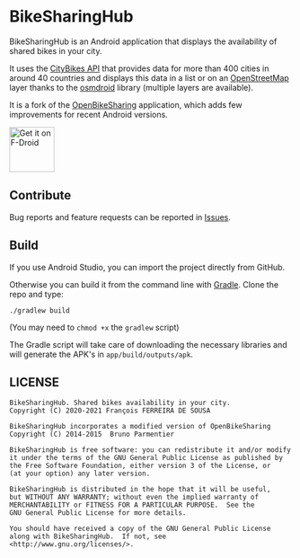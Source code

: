 # BikeSharingHub

BikeSharingHub is an Android application that displays the availability of shared bikes in your city.

It uses the [CityBikes API](https://api.citybik.es/v2/) that provides data for more than 400 cities in around 40 countries and displays this data in a list or on an [OpenStreetMap](https://www.openstreetmap.org) layer thanks to the [osmdroid](https://github.com/osmdroid/osmdroid) library (multiple layers are available).

It is a fork of the [OpenBikeSharing](https://github.com/bparmentier/OpenBikeSharing) application, which adds few improvements for recent Android versions.

[<img src="https://fdroid.gitlab.io/artwork/badge/get-it-on.png"
     alt="Get it on F-Droid"
     height="80">](https://f-droid.org/packages/fr.fdesousa.bikesharinghub/)

## Contribute

Bug reports and feature requests can be reported in [Issues](https://github.com/francoisfds/BikeSharingHub/issues).

## Build

If you use Android Studio, you can import the project directly from GitHub.

Otherwise you can build it from the command line with
[Gradle](https://developer.android.com/sdk/installing/studio-build.html).
Clone the repo and type:

    ./gradlew build

(You may need to `chmod +x` the `gradlew` script)

The Gradle script will take care of downloading the necessary libraries and will generate the APK's
in `app/build/outputs/apk`.

## LICENSE

    BikeSharingHub. Shared bikes availability in your city.
    Copyright (C) 2020-2021 François FERREIRA DE SOUSA
    
    BikeSharingHub incorporates a modified version of OpenBikeSharing
    Copyright (C) 2014-2015  Bruno Parmentier

    BikeSharingHub is free software: you can redistribute it and/or modify
    it under the terms of the GNU General Public License as published by
    the Free Software Foundation, either version 3 of the License, or
    (at your option) any later version.
    
    BikeSharingHub is distributed in the hope that it will be useful,
    but WITHOUT ANY WARRANTY; without even the implied warranty of
    MERCHANTABILITY or FITNESS FOR A PARTICULAR PURPOSE.  See the
    GNU General Public License for more details.
    
    You should have received a copy of the GNU General Public License
    along with BikeSharingHub.  If not, see <http://www.gnu.org/licenses/>.
